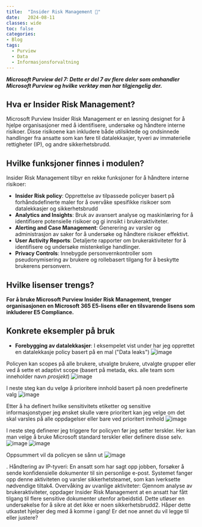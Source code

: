 ```yaml
---
title:  "Insider Risk Management 🥷"
date:   2024-08-11
classes: wide
toc: false
categories: 
- Blog
tags:
  - Purview
  - Data
  - Informasjonsforvaltning
---
```


***Microsoft Purview del 7: Dette er del 7 av flere deler som omhandler Microsoft Purview og hvilke verktøy man har tilgjengelig der.***

## Hva er Insider Risk Management?
Microsoft Purview Insider Risk Management er en løsning designet for å hjelpe organisasjoner med å identifisere, undersøke og håndtere interne risikoer. Disse risikoene kan inkludere både utilsiktede og ondsinnede handlinger fra ansatte som kan føre til datalekkasjer, tyveri av immaterielle rettigheter (IP), og andre sikkerhetsbrudd.

## Hvilke funksjoner finnes i modulen?
Insider Risk Management tilbyr en rekke funksjoner for å håndtere interne risikoer:
* **Insider Risk policy**: Opprettelse av tilpassede policyer basert på forhåndsdefinerte maler for å overvåke spesifikke risikoer som datalekkasjer og sikkerhetsbrudd
* **Analytics and Insights**: Bruk av avansert analyse og maskinlæring for å identifisere potensielle risikoer og gi innsikt i brukeraktiviteter.
* **Alerting and Case Management**: Generering av varsler og administrasjon av saker for å undersøke og håndtere risikoer effektivt.
* **User Activity Reports**: Detaljerte rapporter om brukeraktiviteter for å identifisere og undersøke mistenkelige handlinger.
* **Privacy Controls**: Innebygde personvernkontroller som pseudonymisering av brukere og rollebasert tilgang for å beskytte brukerens personvern.

## Hvilke lisenser trengs?
**For å bruke Microsoft Purview Insider Risk Management, trenger organisasjonen en Microsoft 365 E5-lisens eller en tilsvarende lisens som inkluderer E5 Compliance.**

## Konkrete eksempler på bruk
* **Forebygging av datalekkasjer**: I eksempelet vist under har jeg opprettet en datalekkasje policy basert på en mal ("Data leaks")
![image](https://github.com/user-attachments/assets/36850b5c-55a4-4847-a6c0-1a0382da0acb)

Policyen kan scopes på alle brukere, utvalgte brukere, utvalgte grupper eller ved å sette et adaptivt scope (basert på metada, eks. alle team som inneholder navn *prosjekt*) 
![image](https://github.com/user-attachments/assets/db75a061-8387-48a5-9f2f-baf5b84c789a)

I neste steg kan du velge å prioritere innhold basert på noen predefinerte valg
![image](https://github.com/user-attachments/assets/ad0216f4-c728-40f5-b265-deb22274e272)

Etter å ha definert hvilke sensitivitets etiketter og sensitive informasjonstyper jeg ønsket skulle være prioritert kan jeg velge om det skal varsles på alle oppdagelser eller bare ved prioritert innhold
![image](https://github.com/user-attachments/assets/318de0f3-1afb-4a7a-9e30-96fa1a32fefc)

I neste steg definerer jeg triggere for policyen før jeg setter terskler. Her kan man velge å bruke Microsoft standard terskler eller definere disse selv.
![image](https://github.com/user-attachments/assets/d7ac371f-8896-4541-bf8d-9bc89d8731d8)
![image](https://github.com/user-attachments/assets/80cd88ba-b70d-47b6-ae27-e60219a34dd9)

Oppsummert vil da policyen se sånn ut
![image](https://github.com/user-attachments/assets/e1b0a3db-d461-406d-b524-6182afced1e9)




. 
Håndtering av IP-tyveri: En ansatt som har sagt opp jobben, forsøker å sende konfidensielle dokumenter til sin personlige e-post. Systemet fanger opp denne aktiviteten og varsler sikkerhetsteamet, som kan iverksette nødvendige tiltak4.
Overvåking av uvanlige aktiviteter: Gjennom analyse av brukeraktiviteter, oppdager Insider Risk Management at en ansatt har fått tilgang til flere sensitive dokumenter utenfor arbeidstid. Dette utløser en undersøkelse for å sikre at det ikke er noen sikkerhetsbrudd2.
Håper dette utkastet hjelper deg med å komme i gang! Er det noe annet du vil legge til eller justere?
